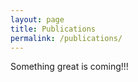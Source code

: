 ```yaml
---
layout: page
title: Publications
permalink: /publications/
---
```

Something great is coming!!!


[jekyll-organization]: https://github.com/jekyll
